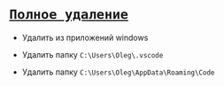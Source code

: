 # [`Полное удаление`](./index.md)

- Удалить из приложений windows

- Удалить папку `C:\Users\Oleg\.vscode`

- Удалить папку `C:\Users\Oleg\AppData\Roaming\Code`
